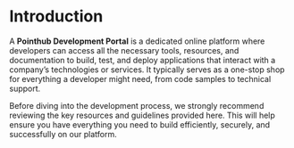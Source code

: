# Introduction

A **Pointhub Development Portal** is a dedicated online platform where developers can access all the necessary tools, resources, and documentation to build, test, and deploy applications that interact with a company’s technologies or services. It typically serves as a one-stop shop for everything a developer might need, from code samples to technical support.

Before diving into the development process, we strongly recommend reviewing the key resources and guidelines provided here. This will help ensure you have everything you need to build efficiently, securely, and successfully on our platform.

